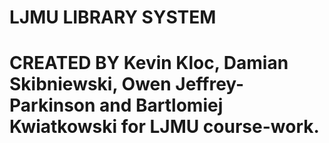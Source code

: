 # LJMU LIBRARY SYSTEM
# CREATED BY Kevin Kloc, Damian Skibniewski, Owen Jeffrey-Parkinson and Bartlomiej Kwiatkowski for LJMU course-work.
